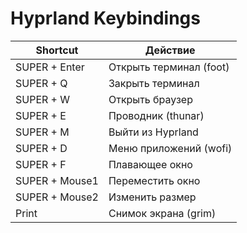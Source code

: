 # Hyprland Keybindings

| Shortcut       | Действие                |
|----------------|-------------------------|
| SUPER + Enter  | Открыть терминал (foot) |
| SUPER + Q      | Закрыть терминал        |
| SUPER + W      | Открыть браузер         |
| SUPER + E      | Проводник (thunar)      |
| SUPER + M      | Выйти из Hyprland       |
| SUPER + D      | Меню приложений (wofi)  |
| SUPER + F      | Плавающее окно          |
| SUPER + Mouse1 | Переместить окно        |
| SUPER + Mouse2 | Изменить размер         |
| Print          | Снимок экрана (grim)    |
